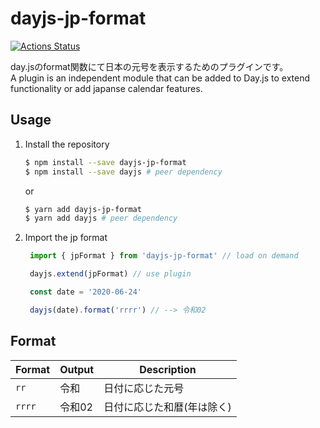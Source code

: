 dayjs-jp-format
===
[![Actions Status](https://github.com/hyakt/dayjs-jp-format/workflows/Node.js%20CI/badge.svg)](https://github.com/hyakt/dayjs-jp-format/actions)

day.jsのformat関数にて日本の元号を表示するためのプラグインです。  
A plugin is an independent module that can be added to Day.js to extend functionality or add japanse calendar features.

Usage
---
1. Install the repository
    ```bash
    $ npm install --save dayjs-jp-format
    $ npm install --save dayjs # peer dependency
    ```
    or
    ```bash
    $ yarn add dayjs-jp-format
    $ yarn add dayjs # peer dependency
    ```

2. Import the jp format
   ```javascript
    import { jpFormat } from 'dayjs-jp-format' // load on demand

    dayjs.extend(jpFormat) // use plugin

    const date = '2020-06-24'

    dayjs(date).format('rrrr') // --> 令和02
    ```

Format
---
| Format | Output           | Description                           |
| ------ | ---------------- | ------------------------------------- |
| `rr`   | 令和              | 日付に応じた元号                         |
| `rrrr` | 令和02            | 日付に応じた和暦(年は除く)                 |
